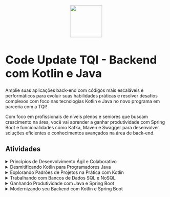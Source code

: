 <p align="center">
<img src="https://hermes.dio.me/tracks/df0f9984-bc68-409b-9314-98c875089e8f.png" width="100px" style="diplay:block; margin-left: auto;margin-right: auto;">
</p>
<h1 style="font-size: 2.2rem; font-weight: bold"> Code Update TQI - Backend com Kotlin e Java </h1>

Amplie suas aplicações back-end com códigos mais escaláveis e performáticos para evoluir suas habilidades práticas e resolver desafios complexos com foco nas tecnologias Kotlin e Java no novo programa em parceria com a TQI!

Com foco em profissionais de níveis plenos e seniores que buscam crescimento na área, você vai aprender a ganhar produtividade com Spring Boot e funcionalidades como Kafka, Maven e Swagger para desenvolver soluções eficientes e conhecimentos avançados na área de back-end.

## Atividades

<details>
<summary>Princípios de Desenvolvimento Ágil e Colaborativo</summary>
    <ul>
        <li><a href="">Bootcamps DIO: Educação gratuita e empregabilidade juntas!</a></li>
        <li><a href="https://github.com/lucianodacunha/trabalhando-com-equipes-ageis">Trabalhando com equipes ágeis</a></li>
        <li>
            <a href="https://github.com/lucianodacunha/versionamento-de-codigo-com-git-e-github/tree/fbd5ea023be7adb1e8c2f49ab399313752f670f4">Versionamento de Código com Git e GitHub</a></li>
        <li><a href="https://github.com/lucianodacunha/desafios-de-projetos-crie-um-porfolio-vencedor/">Desafios de Projetos: Crie Um Portfólio Vencedor</a></li>
        <li><a href="https://github.com/lucianodacunha/contribuindo-em-um-projeto-open-source-no-github">Contribuindo em um Projeto Open Source no GitHub</a></li>
        <li><a href="">Aula Inaugural - Code Update TQI - Backend com Kotlin e Java</a></li>
    </ul>
</details>
<details>
<summary>Desmitificando Kotlin para Programadores Java</summary>
<ul>
<li>
    <a href="https://github.com/lucianodacunha/conhecendo-o-kotlin-e-sua-documentacao-oficial">Conhecendo o Kotlin e Sua Documentação Oficial</a></li>
    <li>
        <a href="https://github.com/lucianodacunha/introducao-pratica-a-linguagem-de-programacao-kotlin">Introdução Prática à Linguagem de Programação Kotlin</a>
    </li>
    <li>
        <a href="https://github.com/lucianodacunha/estruturas-de-controle-de-fluxo-e-colecoes-em-kotlin">Estruturas de Controle de Fluxo e Coleções em Kotlin</a>
    </li>        
    <li>
        <a href="https://github.com/lucianodacunha/orientacao-a-objetos-e-tipos-de-classes-na-pratica-com-kotlin/">Orientação a Objetos e Tipos de Classes na Prática com Kotlin</a>
    </li>
    <li>
        <a href="https://github.com/lucianodacunha/o-poder-das-funcoes-em-kotlin">O Poder das Funções em Kotlin</a>        
    </li>
    <li>
        <a href="https://github.com/lucianodacunha/tratamento-de-excecoes-em-kotlin">OTratamento de Exceções em Kotlin</a>        
    </li>
    <li>
        <a href="#">Abstraindo Formações da DIO Usando Orientação a Objetos com Kotlin</a>        
    </li>        
    <li>
        <a href="#">Desenvolvendo sua primeira aplicação com Kotlin</a>        
    </li>     
</ul>
</details>
<details>
<summary>Explorando Padrões de Projetos na Prática com Kotlin</summary>
</details>
<details>
<summary>Trabalhando com Bancos de Dados SQL e NoSQL</summary>
</details>
<details>
<summary>Ganhando Produtividade com Java e Spring Boot</summary>
</details>
<details>
<summary>Modernizando seu Backend com Kotlin e Spring Boot</summary>
</details>
</details>
